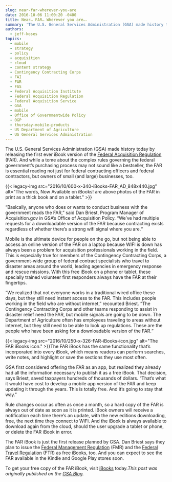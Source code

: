 ```yaml
---
slug: near-far-wherever-you-are
date: 2016-10-06 11:00:20 -0400
title: Near… FAR… Wherever you are….
summary: 'The U.S. General Services Administration (GSA) made history today by releasing the first ever iBook version of the Federal Acquisition Regulation (FAR). And while a tome about the complex rules governing the federal government’s purchasing process may not sound like a bestseller, the FAR is essential reading not just for federal contracting officers and federal'
authors:
  - jeff-koses
topics:
  - mobile
  - strategy
  - policy
  - acquisition
  - cloud
  - content strategy
  - Contingency Contracting Corps
  - FAI
  - FAR
  - FAS
  - Federal Acquisition Institute
  - Federal Acquisition Regulation
  - Federal Acquisition Service
  - GSA
  - mobile
  - Office of Governmentwide Policy
  - OGP
  - thursday-mobile-products
  - US Department of Agriculture
  - US General Services Administration
---
```


The U.S. General Services Administration (GSA) made history today by releasing the first ever iBook version of the [Federal Acquisition Regulation](http://www.gsa.gov/portal/content/101126) (FAR). And while a tome about the complex rules governing the federal government’s purchasing process may not sound like a bestseller, the FAR is essential reading not just for federal contracting officers and federal contractors, but owners of small (and large) businesses, too.

{{< legacy-img src="2016/10/600-x-340-iBooks-FAR\_AD\_848x440.jpg" alt="The words, Now Available on iBooks! are above photos of the FAR in print as a thick book and on a tablet." >}}

“Basically, anyone who does or wants to conduct business with the government reads the FAR,” said Dan Briest, Program Manager of Acquisition.gov in GSA’s Office of Acquisition Policy. “We’ve had multiple requests for a downloadable version of the FAR because contracting exists regardless of whether there’s a strong wifi signal where you are.“

Mobile is the ultimate device for people on the go, but not being able to access an online version of the FAR on a laptop because WIFI is down has always been a problem for acquisition professionals working in the field. This is especially true for members of the Contingency Contracting Corps, a government-wide group of federal contract specialists who travel to disaster areas around the world, leading agencies in emergency response and rescue missions.  With this free iBook on a phone or tablet, these specially trained volunteer first responders always have the FAR at their fingertips.

“We realized that not everyone works in a traditional wired office these days, but they still need instant access to the FAR. This includes people working in the field who are without internet,” recounted Briest. “The Contingency Contracting Corps and other teams responding to assist in disaster relief need the FAR, but mobile signals are going to be down. The Department of Agriculture often has employees traveling to areas without internet, but they still need to be able to look up regulations.  These are the people who have been asking for a downloadable version of the FAR.“

{{< legacy-img src="2016/10/250-x-326-FAR-iBooks-icon.jpg" alt="The FAR iBooks icon." >}}The FAR iBook has the same functionality that’s incorporated into every iBook, which means readers can perform searches, write notes, and highlight or save the sections they use most often.

GSA first considered offering the FAR as an app, but realized they already had all the information necessary to publish it as a free iBook. That decision, says Briest, saved taxpayers hundreds of thousands of dollars. “That’s what it would have cost to develop a mobile app version of the FAR and keep updating it through the years. This is totally free. And it’s going to stay that way.”

Rule changes occur as often as once a month, so a hard copy of the FAR is always out of date as soon as it is printed. iBook owners will receive a notification each time there’s an update, with the new editions downloading, free, the next time they connect to WiFi. And the iBook is always available to download again from the cloud, should the user upgrade a tablet or phone, or delete the FAR iBook in error.

The FAR iBook is just the first release planned by GSA. Dan Briest says they plan to issue the [Federal Management Regulation](http://www.gsa.gov/portal/category/21221) (FMR) and the [Federal Travel Regulation](http://www.gsa.gov/portal/content/104790) (FTR) as free iBooks, too.  And you can expect to see the FAR available in the Kindle and Google Play stores soon.

To get your free copy of the FAR iBook, visit [iBooks](https://itunes.apple.com/us/book/federal-acquisition-regulation/id1157047050?ls=1&mt=11) today._This post was originally published on the [GSA Blog](http://www.gsa.gov/blog)._